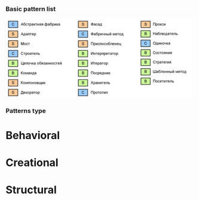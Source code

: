 
### Basic pattern list

![patter types](https://github.com/dykyi-roman/patterns/blob/master/diagram/types.jpg)

### Patterns type

# Behavioral

# Creational

# Structural


